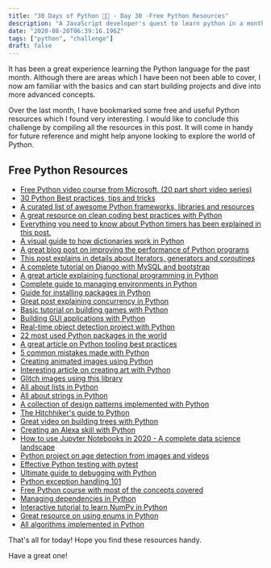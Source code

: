 ```yaml
---
title: "30 Days of Python 👨‍💻 - Day 30 -Free Python Resources"
description: "A JavaScript developer's quest to learn python in a month."
date: "2020-08-20T06:39:16.196Z"
tags: ["python", "challenge"]
draft: false
---
```


It has been a great experience learning the Python language for the past month. Although there are areas which I have been not been able to cover, I now am familiar with the basics and can start building projects and dive into more advanced concepts.

Over the last month, I have bookmarked some free and useful Python resources which I found very interesting. I would like to conclude this challenge by compiling all the resources in this post. It will come in handy for future reference and might help anyone looking to explore the world of Python.

## Free Python Resources

- [Free Python video course from Microsoft. (20 part short video series)](https://www.youtube.com/playlist?list=PLlrxD0HtieHiXd-nEby-TMCoUNwhbLUnj)
- [30 Python Best practices, tips and tricks](https://towardsdatascience.com/30-python-best-practices-tips-and-tricks-caefb9f8c5f5)
- [A curated list of awesome Python frameworks, libraries and resources](https://github.com/vinta/awesome-python)
- [A great resource on clean coding best practices with Python](https://github.com/zedr/clean-code-python)
- [Everything you need to know about Python timers has been explained in this post.](https://realpython.com/python-timer/)
- [A visual guide to how dictionaries work in Python](https://www.freecodecamp.org/news/python-dictionaries-detailed-visual-introduction/)
- [A great blog post on improving the performance of Python programs](https://martinheinz.dev/blog/13)
- [This post explains in details about Iterators, generators and coroutines](https://www.integralist.co.uk/posts/python-generators/)
- [A complete tutorial on Django with MySQL and bootstrap](https://www.ahmedbouchefra.com/django-3-tutorial-and-crud-example-with-mysql-and-bootstrap/)
- [A great article explaining functional programming in Python](https://treyhunner.com/2020/01/passing-functions-as-arguments/)
- [Complete guide to managing environments in Python](https://www.pluralsight.com/tech-blog/managing-python-environments/)
- [Guide for installing packages in Python](https://snarky.ca/a-quick-and-dirty-guide-on-how-to-install-packages-for-python/)
- [Great post explaining concurrency in Python](http://pljung.de/posts/easy-concurrency-in-python/)
- [Basic tutorial on building games with Python](https://realpython.com/arcade-python-game-framework/)
- [Building GUI applications with Python](https://realpython.com/python-gui-tkinter/)
- [Real-time object detection project with Python](https://www.poeticoding.com/real-time-object-detection-with-phoenix-and-python/)
- [22 most used Python packages in the world](https://medium.com/better-programming/the-22-most-used-python-packages-in-the-world-7020a904b2e)
- [A great article on Python tooling best practices](https://medium.com/better-programming/understanding-best-practice-python-tooling-by-comparing-popular-project-templates-6eba49229106)
- [5 common mistakes made with Python](https://www.youtube.com/watch?v=fMRzuwlqfzs)
- [Creating animated images using Python](https://medium.com/swlh/python-animated-images-6a85b9b68f86)
- [Interesting article on creating art with Python](https://www.generativehut.com/post/robots-and-generative-art-and-python-oh-my)
- [Glitch images using this library](https://pypi.org/project/glitch-this/)
- [All about lists in Python](https://www.blog.pythonlibrary.org/2020/03/10/python-101-learning-about-lists/)
- [All about strings in Python](https://www.blog.pythonlibrary.org/2020/04/07/python-101-working-with-strings/)
- [A collection of design patterns implemented with Python](https://github.com/faif/python-patterns)
- [The Hitchhiker's guide to Python](https://docs.python-guide.org/)
- [Great video on building trees with Python](https://www.youtube.com/watch?v=7tCNu4CnjVc)
- [Creating an Alexa skill with Python](https://realpython.com/alexa-python-skill/)
- [How to use Jupyter Notebooks in 2020 - A complete data science landscape](https://ljvmiranda921.github.io/notebook/2020/03/06/jupyter-notebooks-in-2020/)
- [Python project on age detection from images and videos](https://www.pyimagesearch.com/2020/04/13/opencv-age-detection-with-deep-learning/)
- [Effective Python testing with pytest](https://realpython.com/pytest-python-testing/)
- [Ultimate guide to debugging with Python](https://martinheinz.dev/blog/24)
- [Python exception handling 101](https://www.blog.pythonlibrary.org/2020/06/17/python-101-exception-handling-2/)
- [Free Python course with most of the concepts covered](https://dabeaz-course.github.io/practical-python/Notes/Contents)
- [Managing dependencies in Python](https://modelpredict.com/python-dependency-management-tools)
- [Interactive tutorial to learn NumPy in Python](https://mathtocode.com/)
- [Great resource on using enums in Python](https://florian-dahlitz.de/blog/why-you-should-use-more-enums-in-python)
- [All algorithms implemented in Python](https://github.com/TheAlgorithms/Python)

That's all for today! Hope you find these resources handy.

Have a great one!
